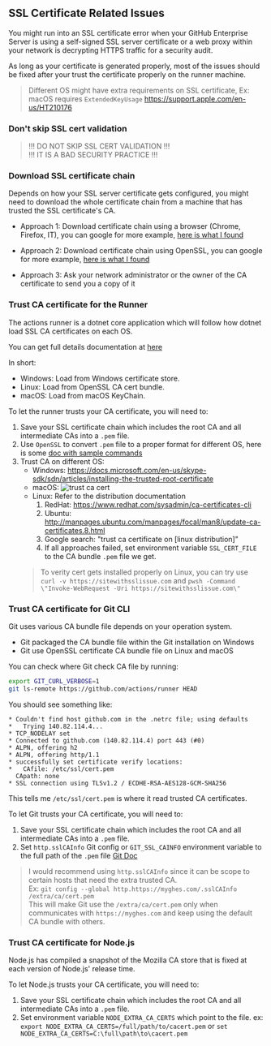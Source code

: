 ## SSL Certificate Related Issues

You might run into an SSL certificate error when your GitHub Enterprise Server is using a self-signed SSL server certificate or a web proxy within your network is decrypting HTTPS traffic for a security audit.

As long as your certificate is generated properly, most of the issues should be fixed after your trust the certificate properly on the runner machine.

> Different OS might have extra requirements on SSL certificate,
> Ex: macOS requires `ExtendedKeyUsage` https://support.apple.com/en-us/HT210176

### Don't skip SSL cert validation

> !!! DO NOT SKIP SSL CERT VALIDATION !!!  
> !!! IT IS A BAD SECURITY PRACTICE !!!  

### Download SSL certificate chain 

Depends on how your SSL server certificate gets configured, you might need to download the whole certificate chain from a machine that has trusted the SSL certificate's CA.

- Approach 1: Download certificate chain using a browser (Chrome, Firefox, IT), you can google for more example, [here is what I found](https://medium.com/@menakajain/export-download-ssl-certificate-from-server-site-url-bcfc41ea46a2)

- Approach 2: Download certificate chain using OpenSSL, you can google for more example, [here is what I found](https://superuser.com/a/176721)

- Approach 3: Ask your network administrator or the owner of the CA certificate to send you a copy of it

### Trust CA certificate for the Runner

The actions runner is a dotnet core application which will follow how dotnet load SSL CA certificates on each OS.

You can get full details documentation at [here](https://docs.microsoft.com/en-us/dotnet/standard/security/cross-platform-cryptography#x509store)

In short: 
- Windows: Load from Windows certificate store.
- Linux: Load from OpenSSL CA cert bundle.
- macOS: Load from macOS KeyChain.

To let the runner trusts your CA certificate, you will need to:
1. Save your SSL certificate chain which includes the root CA and all intermediate CAs into a `.pem` file.
2. Use `OpenSSL` to convert `.pem` file to a proper format for different OS, here is some [doc with sample commands](https://www.sslshopper.com/ssl-converter.html)
3. Trust CA on different OS:
    - Windows: https://docs.microsoft.com/en-us/skype-sdk/sdn/articles/installing-the-trusted-root-certificate
    - macOS: ![trust ca cert](./../res/macOStrustCA.gif)
    - Linux: Refer to the distribution documentation
      1. RedHat: https://www.redhat.com/sysadmin/ca-certificates-cli
      2. Ubuntu: http://manpages.ubuntu.com/manpages/focal/man8/update-ca-certificates.8.html
      3. Google search: "trust ca certificate on [linux distribution]"
      4. If all approaches failed, set environment variable `SSL_CERT_FILE` to the CA bundle `.pem` file we get. 
    > To verity cert gets installed properly on Linux, you can try use `curl -v https://sitewithsslissue.com` and `pwsh -Command \"Invoke-WebRequest -Uri https://sitewithsslissue.com\"`

### Trust CA certificate for Git CLI

Git uses various CA bundle file depends on your operation system.
- Git packaged the CA bundle file within the Git installation on Windows 
- Git use OpenSSL certificate CA bundle file on Linux and macOS

You can check where Git check CA file by running:
```bash
export GIT_CURL_VERBOSE=1
git ls-remote https://github.com/actions/runner HEAD
```

You should see something like:
```
* Couldn't find host github.com in the .netrc file; using defaults
*   Trying 140.82.114.4...
* TCP_NODELAY set
* Connected to github.com (140.82.114.4) port 443 (#0)
* ALPN, offering h2
* ALPN, offering http/1.1
* successfully set certificate verify locations:
*   CAfile: /etc/ssl/cert.pem
  CApath: none
* SSL connection using TLSv1.2 / ECDHE-RSA-AES128-GCM-SHA256
```
This tells me `/etc/ssl/cert.pem` is where it read trusted CA certificates.

To let Git trusts your CA certificate, you will need to:
1. Save your SSL certificate chain which includes the root CA and all intermediate CAs into a `.pem` file.
2. Set `http.sslCAInfo` Git config or `GIT_SSL_CAINFO` environment variable to the full path of the `.pem` file [Git Doc](https://git-scm.com/docs/git-config#Documentation/git-config.txt-httpsslCAInfo)
> I would recommend using `http.sslCAInfo` since it can be scope to certain hosts that need the extra trusted CA.  
> Ex: `git config --global http.https://myghes.com/.sslCAInfo /extra/ca/cert.pem`  
> This will make Git use the `/extra/ca/cert.pem` only when communicates with `https://myghes.com` and keep using the default CA bundle with others.

### Trust CA certificate for Node.js

Node.js has compiled a snapshot of the Mozilla CA store that is fixed at each version of Node.js' release time.

To let Node.js trusts your CA certificate, you will need to:
1. Save your SSL certificate chain which includes the root CA and all intermediate CAs into a `.pem` file.
2. Set environment variable `NODE_EXTRA_CA_CERTS` which point to the file. ex: `export NODE_EXTRA_CA_CERTS=/full/path/to/cacert.pem` or `set NODE_EXTRA_CA_CERTS=C:\full\path\to\cacert.pem`
